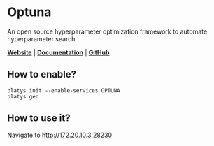 # Optuna

An open source hyperparameter optimization framework to automate hyperparameter search.

**[Website](https://optuna.org/)** | **[Documentation](https://optuna.org/)** | **[GitHub](https://github.com/optuna/optuna)**

## How to enable?

```
platys init --enable-services OPTUNA
platys gen
```

## How to use it?

Navigate to <http://172.20.10.3:28230>